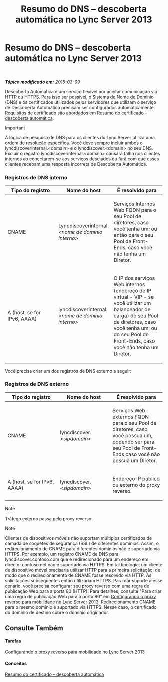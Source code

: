 ﻿---
title: Resumo do DNS – descoberta automática no Lync Server 2013
TOCTitle: Resumo do DNS – descoberta automática no Lync Server 2013
ms:assetid: b336a2ae-0e58-4b74-b606-aedbbd411587
ms:mtpsurl: https://technet.microsoft.com/pt-br/library/JJ945644(v=OCS.15)
ms:contentKeyID: 52057713
ms.date: 05/19/2016
mtps_version: v=OCS.15
ms.translationtype: HT
---

# Resumo do DNS – descoberta automática no Lync Server 2013

 

_**Tópico modificado em:** 2015-03-09_

Descoberta Automática é um serviço flexível por aceitar comunicação via HTTP ou HTTPS. Para isso ser possível, o Sistema de Nome de Domínio (DNS) e os certificados utilizados pelos servidores que utilizam o serviço de Descoberta Automática precisam ser configurados automaticamente. Requisitos de certificado são abordados em [Resumo do certificado – descoberta automática](lync-server-2013-certificate-summary-autodiscover.md).

> [!IMPORTANT]  
> A lógica de pesquisa de DNS para os clientes do Lync Server utiliza uma ordem de resolução específica. Você deve sempre incluir ambos o lyncdiscoverinternal.&lt;domain&gt; e o lyncdiscover.&lt;domain&gt; no seu DNS. Excluir o registro lyncdiscoverinternal.&lt;domain&gt; causará falha nos clientes internos ao conectarem-se aos serviços desejados ou fará com que esses clientes recebam uma resposta incorreta de Descoberta Automática.

### Registros de DNS interno

<table>
<colgroup>
<col style="width: 33%" />
<col style="width: 33%" />
<col style="width: 33%" />
</colgroup>
<thead>
<tr class="header">
<th>Tipo do registro</th>
<th>Nome do host</th>
<th>É resolvido para</th>
</tr>
</thead>
<tbody>
<tr class="odd">
<td><p>CNAME</p></td>
<td><p>Lyncdiscoverinternal.<em>&lt;nome de domínio interno&gt;</em></p></td>
<td><p>Serviços Internos Web FQDN para o seu Pool de diretores, caso você tenha um; ou então para o seu Pool de Front-Ends, caso você não tenha um Diretor.</p></td>
</tr>
<tr class="even">
<td><p>A (host, se for IPv6, AAAA)</p></td>
<td><p>lyncdiscoverinternal.<em>&lt;nome de domínio interno&gt;</em></p></td>
<td><p>O IP dos serviços Web internos (endereço de IP virtual - VIP - se você utilizar um balanceador de carga) do seu Pool de diretores, caso você tenha um; ou do seu Pool de Front-Ends, caso você não tenha um Diretor.</p></td>
</tr>
</tbody>
</table>


Você precisa criar um dos registros de DNS externo a seguir:

### Registros de DNS externo

<table>
<colgroup>
<col style="width: 33%" />
<col style="width: 33%" />
<col style="width: 33%" />
</colgroup>
<thead>
<tr class="header">
<th>Tipo do registro</th>
<th>Nome do host</th>
<th>É resolvido para</th>
</tr>
</thead>
<tbody>
<tr class="odd">
<td><p>CNAME</p></td>
<td><p>lyncdiscover.<em>&lt;sipdomain&gt;</em></p></td>
<td><p>Serviços Web externos FQDN para o seu Pool de diretores, caso você possua um, podendo ser para seu Pool de Front-Ends caso você não possua um Diretor.</p></td>
</tr>
<tr class="even">
<td><p>A (host, se for IPv6, AAAA)</p></td>
<td><p>lyncdiscover.<em>&lt;sipdomain&gt;</em></p></td>
<td><p>Endereço IP público ou externo do proxy reverso.</p></td>
</tr>
</tbody>
</table>


> [!NOTE]  
> Tráfego externo passa pelo proxy reverso.

> [!NOTE]  
> Clientes de dispositivos móveis não suportam múltiplos certificados de camada de soquetes de segurança (SSL) de diferentes domínios. Assim, o redirecionamento de CNAME para diferentes domínios não é suportado via HTTPS. Por exemplo, um registro CNAME de DNS para lyncdiscover.contoso.com que é redirecionado para um endereço em director.contoso.net não é suportado via HTTPS. Em tal tipologia, um cliente de dispositivo móvel precisaria utilizar HTTP para a primeira solicitação, de modo que o redirecionamento de CNAME fosse resolvido via HTTP. As solicitações subsequentes então utilizariam HTTPS. Para dar suporte a esse cenário, você precisa configurar seu proxy reverso com uma regra de publicação Web para a porta 80 (HTTP). Para detalhes, consulte &quot;Para criar uma regra de publicação Web para a porta 80&quot; em <a href="lync-server-2013-configuring-the-reverse-proxy-for-mobility.md">Configurando o proxy reverso para mobilidade no Lync Server 2013</a>. Redirecionamento CNAME para o mesmo domínio é suportado via HTTPS. Nesse caso, o certificado do domínio de destino cobre o domínio originador.

## Consulte Também

#### Tarefas

[Configurando o proxy reverso para mobilidade no Lync Server 2013](lync-server-2013-configuring-the-reverse-proxy-for-mobility.md)  

#### Conceitos

[Resumo do certificado – descoberta automática](lync-server-2013-certificate-summary-autodiscover.md)

